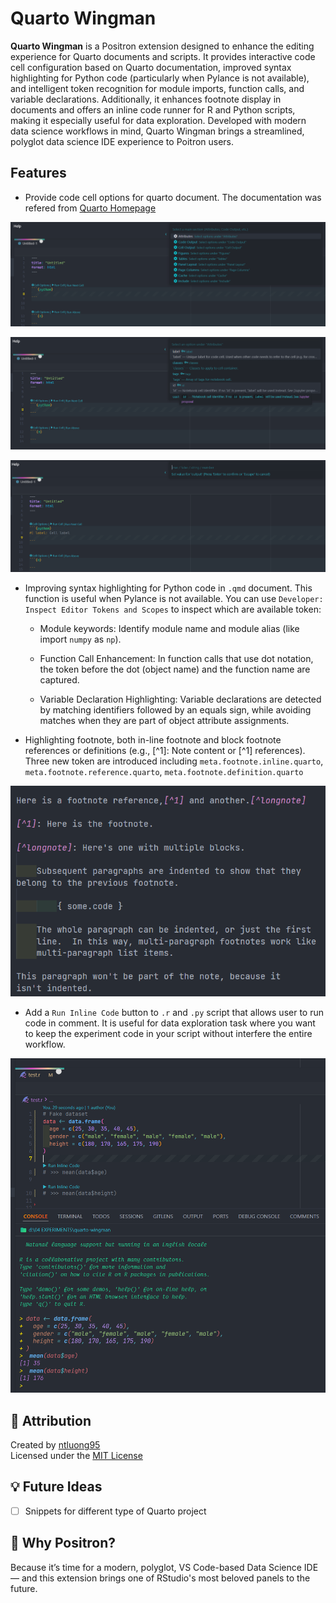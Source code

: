 # Quarto Wingman

**Quarto Wingman** is a Positron extension designed to enhance the editing experience for Quarto documents and scripts. It provides interactive code cell configuration based on Quarto documentation, improved syntax highlighting for Python code (particularly when Pylance is not available), and intelligent token recognition for module imports, function calls, and variable declarations. Additionally, it enhances footnote display in documents and offers an inline code runner for R and Python scripts, making it especially useful for data exploration. Developed with modern data science workflows in mind, Quarto Wingman brings a streamlined, polyglot data science IDE experience to Poitron users.

## Features
- Provide code cell options for quarto document. The documentation was refered from [Quarto Homepage](https://quarto.org/docs/reference/cells/cells-knitr.html)

![](https://raw.githubusercontent.com/ntluong95/quarto-wingman/refs/heads/main/resources/quarto1.png)

![](https://raw.githubusercontent.com/ntluong95/quarto-wingman/refs/heads/main/resources/quarto2.png)

![](https://raw.githubusercontent.com/ntluong95/quarto-wingman/refs/heads/main/resources/quarto3.png)


- Improving syntax highlighting for Python code in `.qmd` document. This function is useful when Pylance is not available. You can use `Developer: Inspect Editor Tokens and Scopes` to inspect which are available token: 
  - Module keywords: Identify module name and module alias (like import `numpy` as `np`).

  - Function Call Enhancement: In function calls that use dot notation, the token before the dot (object name) and the function name are captured.

  - Variable Declaration Highlighting: Variable declarations are detected by matching identifiers followed by an equals sign, while avoiding matches when they are part of object attribute assignments.

- Highlighting footnote, both in-line footnote and block footnote references or definitions (e.g., [^1]: Note content or [^1] references). Three new token are introduced including `meta.footnote.inline.quarto`, `meta.footnote.reference.quarto`, `meta.footnote.definition.quarto`

![](https://raw.githubusercontent.com/ntluong95/quarto-wingman/refs/heads/main/resources/footnote.png)

- Add a `Run Inline Code` button to `.r` and `.py` script that allows user to run code in comment. It is useful for data exploration task where you want to keep the experiment code in your script without interfere the entire workflow. 

![](https://raw.githubusercontent.com/ntluong95/quarto-wingman/refs/heads/main/resources/inline-code.png)


## 🙏 Attribution

Created by [ntluong95](https://github.com/ntluong95)  
Licensed under the [MIT License](./LICENSE)
  

## 💡 Future Ideas

- [ ] Snippets for different type of Quarto project


## 🧠 Why Positron?

Because it’s time for a modern, polyglot, VS Code-based Data Science IDE — and this extension brings one of RStudio's most beloved panels to the future.